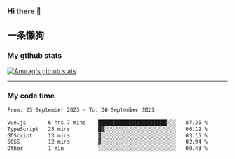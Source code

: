 ### Hi there 👋

## 一条懒狗
<!--
**kiss-me-quickly/kiss-me-quickly** is a ✨ _special_ ✨ repository because its `README.md` (this file) appears on your GitHub profile.

Here are some ideas to get you started:

- 🔭 I’m currently working on ...
- 🌱 I’m currently learning ...
- 👯 I’m looking to collaborate on ...
- 🤔 I’m looking for help with ...
- 💬 Ask me about ...
- 📫 How to reach me: ...
- 😄 Pronouns: ...
- ⚡ Fun fact: ...
-->


### My gtihub stats

[![Anurag's github stats](https://github-readme-stats.vercel.app/api?username=kiss-me-quickly)](https://github.com/anuraghazra/github-readme-stats)

***

### My code time

<!--START_SECTION:waka-->

```txt
From: 23 September 2023 - To: 30 September 2023

Vue.js       6 hrs 7 mins    ██████████████████████░░░   87.35 %
TypeScript   25 mins         █▓░░░░░░░░░░░░░░░░░░░░░░░   06.12 %
GDScript     13 mins         ▓░░░░░░░░░░░░░░░░░░░░░░░░   03.15 %
SCSS         12 mins         ▓░░░░░░░░░░░░░░░░░░░░░░░░   02.94 %
Other        1 min           ░░░░░░░░░░░░░░░░░░░░░░░░░   00.43 %
```

<!--END_SECTION:waka-->
